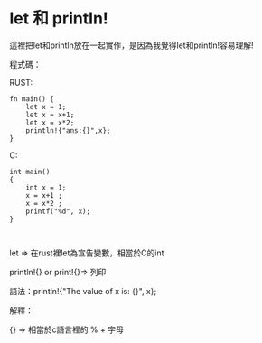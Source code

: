 # let 和 println!


這裡把let和println放在一起實作，是因為我覺得let和println!容易理解!

程式碼：

RUST:

```
fn main() {
    let x = 1;
    let x = x+1;
    let x = x*2;
    println!{"ans:{}",x};
}

```
C:

```
int main()
{
    int x = 1;
    x = x+1 ;
    x = x*2 ;
    printf("%d", x);
}



```
let => 在rust裡let為宣告變數，相當於C的int

println!{} or print!{}=> 列印

語法：println!{"The value of x is: {}", x};

解釋：

{} => 相當於c語言裡的 % + 字母



